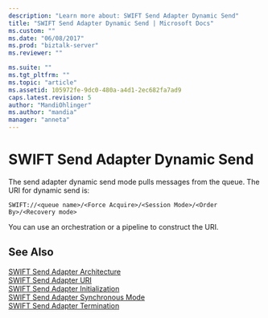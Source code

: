 ```yaml
---
description: "Learn more about: SWIFT Send Adapter Dynamic Send"
title: "SWIFT Send Adapter Dynamic Send | Microsoft Docs"
ms.custom: ""
ms.date: "06/08/2017"
ms.prod: "biztalk-server"
ms.reviewer: ""

ms.suite: ""
ms.tgt_pltfrm: ""
ms.topic: "article"
ms.assetid: 105972fe-9dc0-480a-a4d1-2ec682fa7ad9
caps.latest.revision: 5
author: "MandiOhlinger"
ms.author: "mandia"
manager: "anneta"
---
```

# SWIFT Send Adapter Dynamic Send
The send adapter dynamic send mode pulls messages from the queue. The URI for dynamic send is:  
  
```  
SWIFT://<queue name>/<Force Acquire>/<Session Mode>/<Order By>/<Recovery mode>  
```  
  
 You can use an orchestration or a pipeline to construct the URI.  
  
## See Also  
 [SWIFT Send Adapter Architecture](../../adapters-and-accelerators/fileact-interact/swift-send-adapter-architecture.md)   
 [SWIFT Send Adapter URI](../../adapters-and-accelerators/fileact-interact/swift-send-adapter-uri.md)   
 [SWIFT Send Adapter Initialization](../../adapters-and-accelerators/fileact-interact/swift-send-adapter-initialization.md)   
 [SWIFT Send Adapter Synchronous Mode](../../adapters-and-accelerators/fileact-interact/swift-send-adapter-synchronous-mode.md)   
 [SWIFT Send Adapter Termination](../../adapters-and-accelerators/fileact-interact/swift-send-adapter-termination.md)
